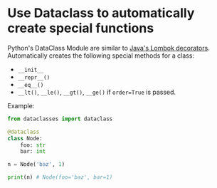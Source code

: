 # Use Dataclass to automatically create special functions

Python's DataClass Module are similar to [Java's Lombok decorators](../java/lombok.md). Automatically creates the following special methods for a class:

-   `__init__`
-   `__repr__()`
-   `__eq__()`
-   `__lt()`, `__le()`, `__gt()`, `__ge()` if `order=True` is passed.

Example:

```py
from dataclasses import dataclass

@dataclass
class Node:
    foo: str
    bar: int

n = Node('baz', 1)

print(n) # Node(foo='baz', bar=1)
```
